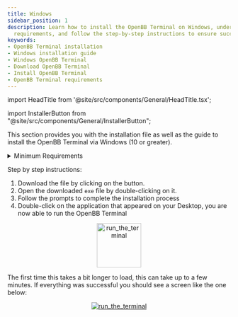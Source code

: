 ```yaml
---
title: Windows
sidebar_position: 1
description: Learn how to install the OpenBB Terminal on Windows, understand its minimum
  requirements, and follow the step-by-step instructions to ensure successful installation.
keywords:
- OpenBB Terminal installation
- Windows installation guide
- Windows OpenBB Terminal
- Download OpenBB Terminal
- Install OpenBB Terminal
- OpenBB Terminal requirements
---
```


import HeadTitle from '@site/src/components/General/HeadTitle.tsx';

<HeadTitle title="Windows - Installation | OpenBB Terminal Docs" />

import InstallerButton from "@site/src/components/General/InstallerButton";

This section provides you with the installation file as well as the guide to install the OpenBB Terminal via Windows (10 or greater).

<InstallerButton type="windows" href="https://github.com/OpenBB-finance/OpenBBTerminal/releases/download/v3.2.5/Windows.OpenBB.Terminal.v3.2.5.exe" label="Windows Installer" />

<details><summary>Minimum Requirements</summary>

- Windows 10 or newer
- Modern CPU (Intel or AMD processor made in the last 5 years)
- At least 4GB of RAM
- At least 5GB of free storage
- Internet connection (cable or 4G mobile)

</details>

Step by step instructions:

1. Download the file by clicking on the button.
2. Open the downloaded `exe` file by double-clicking on it.
3. Follow the prompts to complete the installation process
4. Double-click on the application that appeared on your Desktop, you are now able to run the OpenBB Terminal

<p align="center"><a><img width="100" alt="run_the_terminal" src="https://openbb-web-assets.s3.amazonaws.com/docs/installation/icon.png"></img></a></p>

The first time this takes a bit longer to load, this can take up to a few minutes. If everything was successful you should see a screen like the one below:

<p align="center"><a target="_blank" href="https://user-images.githubusercontent.com/46355364/223194653-a21966e2-cd55-44da-95eb-7c66811f629b.png"><img alt="run_the_terminal" src="https://user-images.githubusercontent.com/46355364/223194653-a21966e2-cd55-44da-95eb-7c66811f629b.png"></img></a></p>
